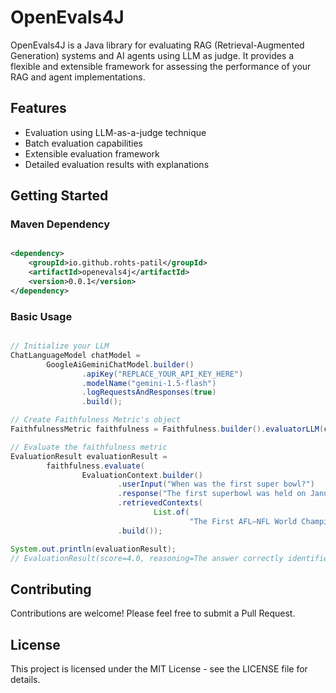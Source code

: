 # OpenEvals4J

OpenEvals4J is a Java library for evaluating RAG (Retrieval-Augmented Generation) systems and AI agents using LLM as
judge. It provides a flexible and extensible framework for assessing the performance of your RAG and agent
implementations.

## Features

- Evaluation using LLM-as-a-judge technique
- Batch evaluation capabilities
- Extensible evaluation framework
- Detailed evaluation results with explanations

## Getting Started

### Maven Dependency

```xml

<dependency>
    <groupId>io.github.rohts-patil</groupId>
    <artifactId>openevals4j</artifactId>
    <version>0.0.1</version>
</dependency>
```

### Basic Usage

```java

// Initialize your LLM
ChatLanguageModel chatModel =
        GoogleAiGeminiChatModel.builder()
                .apiKey("REPLACE_YOUR_API_KEY_HERE")
                .modelName("gemini-1.5-flash")
                .logRequestsAndResponses(true)
                .build();

// Create Faithfulness Metric's object
FaithfulnessMetric faithfulness = Faithfulness.builder().evaluatorLLM(chatModel).objectMapper(new ObjectMapper()).build();

// Evaluate the faithfulness metric
EvaluationResult evaluationResult =
        faithfulness.evaluate(
                EvaluationContext.builder()
                        .userInput("When was the first super bowl?")
                        .response("The first superbowl was held on January 15, 1968")
                        .retrievedContexts(
                                List.of(
                                        "The First AFL–NFL World Championship Game was an American football game played on January 15, 1968, at the Los Angeles Memorial Coliseum in Los Angeles."))
                        .build());

System.out.println(evaluationResult);
// EvaluationResult(score=4.0, reasoning=The answer correctly identifies the date of the first Super Bowl as January 15, 1968. However, the provided context refers to the game as the "First AFL-NFL World Championship Game", not the "Super Bowl". While the game in question is indeed the first Super Bowl, the answer's unfamiliarity with the game's original name demonstrates a lack of complete faithfulness.)
```

## Contributing

Contributions are welcome! Please feel free to submit a Pull Request.

## License

This project is licensed under the MIT License - see the LICENSE file for details.

